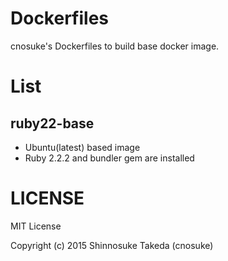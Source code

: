# Dockerfiles

cnosuke's Dockerfiles to build base docker image.

# List

## ruby22-base

- Ubuntu(latest) based image
- Ruby 2.2.2 and bundler gem are installed

# LICENSE

MIT License

Copyright (c) 2015 Shinnosuke Takeda (cnosuke)

